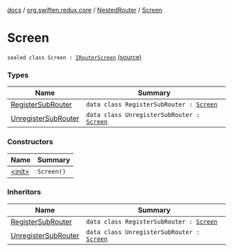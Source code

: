 [docs](../../../index.md) / [org.swiften.redux.core](../../index.md) / [NestedRouter](../index.md) / [Screen](./index.md)

# Screen

`sealed class Screen : `[`IRouterScreen`](../../-i-router-screen.md) [(source)](https://github.com/protoman92/KotlinRedux/tree/master/common\common-core\src\main\kotlin/org/swiften/redux/core/NestedRouter.kt#L56)

### Types

| Name | Summary |
|---|---|
| [RegisterSubRouter](-register-sub-router/index.md) | `data class RegisterSubRouter : `[`Screen`](./index.md) |
| [UnregisterSubRouter](-unregister-sub-router/index.md) | `data class UnregisterSubRouter : `[`Screen`](./index.md) |

### Constructors

| Name | Summary |
|---|---|
| [&lt;init&gt;](-init-.md) | `Screen()` |

### Inheritors

| Name | Summary |
|---|---|
| [RegisterSubRouter](-register-sub-router/index.md) | `data class RegisterSubRouter : `[`Screen`](./index.md) |
| [UnregisterSubRouter](-unregister-sub-router/index.md) | `data class UnregisterSubRouter : `[`Screen`](./index.md) |
